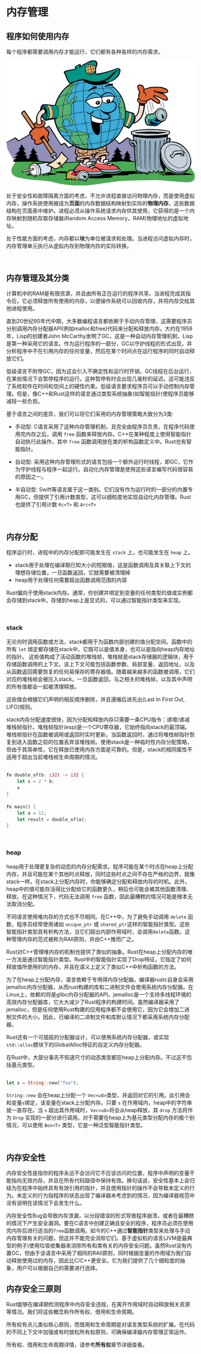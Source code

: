 # 内存管理

## 程序如何使用内存

每个程序都需要调用内存才能运行，它们都有各种各样的内存需求。

![内存垃圾回收](./gc.jpeg)

处于安全性和故障隔离方面的考虑，不允许进程直接访问物理内存，而是使用虚拟内存，操作系统使用被成为**页面**的内存数据结构映射到实际的**物理内存**，这些数据结构在页面表中维护。进程必须从操作系统请求内存供其使用，它获得的是一个内存映射到随机存取存储器(Random Access Memory，RAM)物理地址的虚拟地址。

处于性能方面的考虑，内存都以**块**为单位被请求和处理。当进程访问虚拟内存时，内存管理单元执行从虚拟内存到物理内存的实际转换。

&nbsp;

## 内存管理及其分类

计算机中的RAM是有限资源，并且由所有正在运行的程序共享。当进程完成其指令后，它必须释放所有使用的内存，以便操作系统可以回收内存，并将内存交给其他进程使用。

直到20世纪90年代中期，大多数编程语言都依赖于手动内存管理，这需要程序员分别调用内存分配器API(例如malloc和free)代码来分配和释放内存。大约在1959年，Lisp的创建者John McCarthy发明了GC，这是一种自动内存管理机制，Lisp是第一种采用它的语言。作为运行程序的一部分，GC以守护线程的形式出现，并分析程序中不在引用内存的任何变量，然后在某个时间点在运行程序的同时自动释放它们。

低级语言不附带GC，因为这会引入不确定性和运行时开销，GC线程在后台运行，在某些情况下会暂停程序的运行。这种暂停有时会出现几毫秒的延迟。这可能违反了系统软件在时间和空间上的硬性约束。低级语言要求程序员可以手动控制内存管理。但是，像C++和Rust这样的语言通过类型系统抽象(如智能指针)使程序员能够减轻一些负担。

基于语言之间的差异，我们可以将它们采用的内存管理策略大致分为3类: 

* 手动型: C语言采用了这种内存管理机制，且完全由程序员负责，在程序代码使用完内存之后，调用 `free` 函数来释放内存。C++在某种程度上使用智能指针自动执行此操作，其中 `free` 函数调用放在类的析构函数定义中。Rust也有智能指针。

* 自动型: 采用这种内存管理形式的语言包括一个额外运行时线程，即GC，它作为守护线程与程序一起运行。自动化内存管理是使用这些语言编写代码很容易的原因之一。

* 半自动型: Swift等语言属于这一类别。它们没有作为运行时的一部分的内置专用GC，但提供了引用计数类型，这可以细粒度地实现自动化内存管理。Rust也提供了引用计数 `Rc<T>` 和 `Arc<T>`

&nbsp;

## 内存分配

程序运行时，进程中的内存分配即可能发生在 `stack` 上，也可能发生在 `heap` 上。

* stack用于处理在编译期已知大小的短期值，这是函数调用及其关联上下文的理想存储位置，一旦函数返回，它就需要被清理掉
* heap用于处理任何需要超出函数调用范围的内容

Rust偏向于使用stack内存。通常，你创建并绑定到变量的任何类型的值或实例都会存储到stack中。存储到heap上是显式的，可以通过智能指针类型来实现。

&nbsp;

### stack

无论何时调用函数或方法，stack都用于为函数内部创建的值分配空间。函数中的所有 `let` 绑定都存储在stack中，它既可以是值本身，也可以是指向heap内存地址的指针。 这些值构成了活动函数的堆栈帧，堆栈帧是stack存储器的逻辑块，用于存储函数调用的上下文。该上下文可能包括函数参数、局部变量、返回地址，以及从函数返回需要恢复的任何易保存的寄存器值。随着越来越多的函数被调用，它们对应的堆栈帧会被压入stack。一旦函数返回，与之相关的堆栈帧，以及其中声明的所有值都会一起被清理释放。

这些值会根据它们声明的相反顺序删除，并且遵循后进先出(Last In First Out, LIFO)规则。

stack内存分配速度很快，因为分配和释放内存只需要一条CPU指令：递增/递减堆栈帧指针。堆栈帧指针(esp)是一个CPU寄存器，它始终指向stack的最顶端。堆栈帧指针在函数被调用或返回时实时更新。当函数返回时，通过将堆栈帧指针恢复到进入函数之前的位置丢弃该堆栈帧。使用stack是一种临时性内存分配策略，但由于其简单性，它在释放已使用内存方面是可靠的。但是，stack的相同属性不适用于超出当前堆栈帧生命周期的情况。

```rust

fn double_of(b: i32) -> i32 {
    let x = 2 * b;
    x
}

fn main() {
    let a = 12;
    let result = double_of(a);
}
```

&nbsp;

### heap

heap用于处理更复杂的动态的内存分配需求。程序可能在某个时点在heap上分配内存，并且可能在某个其他时点释放，同时这些时点之间不存在严格的边界，就像stack一样。在stack上分配内存时，你能够确定分配和释放内存的时机。此外，heap中的值可能存活得比分配给它的函数更久，稍后也可能会被其他函数清理、释放。在这种情况下，代码无法调用 `free` 函数，因此最糟糕的情况可能是根本无法取消分配。

不同语言使用堆内存的方式也不尽相同。在C++中，为了避免手动调用 `delete` 函数，程序员经常使用诸如 `unique_ptr` 或 `shared_ptr`这样的智能指针类型。这些智能指针类型具有析构方法，当它们超出内部作用域时，会调用`delete`函数。这种管理内存的范式被称为RAII原则，并由C++推而广之。

Rust对C++管理堆内存的机制也提供了类似的抽象。Rust在heap上分配内存的唯一方法是通过智能指针类型。Rust中的智能指针实现了Drop特征，它指定了如何释放值所使用的的内存，并且在语义上定义了类似C++中析构函数的方法。

为了在heap上分配内存，语言依赖于专用得内存分配器。编译器rustc自身会采用jemalloc内存分配器，从而rust构建的库和二进制文件会使用系统内存分配器。在Linux上，依赖的将是glibc内存分配器的API。jemalloc是一个支持多线程环境的高效内存分配器库，它大大减少了Rust程序的构建时间。虽然编译器采用了jemalloc，但是任何使用Rust构建的应用程序都不会使用它，因为它会增加二进制文件的大小。因此，已编译的二进制文件和库默认情况下都采用系统内存分配器。

Rust还有一个可插拔的分配器设计，可以使用系统内存分配器，或实现`std::alloc`模块下的GlobalAlloc特征的自定义内存分配器。

在Rust中，大部分事先不知道尺寸的动态类型都在heap上分配内存。不过这不包括基元类型。

```rust

let s = String::new("foo");
```

`String::new` 会在heap上分配一个 `Vec<u8>`类型，并返回对它的引用。此引用会和变量`s`绑定，该变量在stack上分配内存。只要 `s` 在作用域内，heap中的字符串就一直存在。当 `s` 超出其作用域时，`Vec<u8>`将会从heap释放，其 `drop` 方法将作为 `Drop` 实现的一部分进行调用。对于需要在heap上为基元类型分配内存的极个别情况，可以使用 `Box<T>` 类型，它是一种泛型智能指针类型。

&nbsp;

## 内存安全性

内存安全性是指你的程序永远不会访问它不应该访问的位置，程序中声明的变量不能指向无效内存，并且在所有代码路径中保持有效。换句话说，安全性基本上会归结为在程序中始终具有有效引用的指针，并且使用指针的操作不会导致未定义的行为。未定义的行为指程序的状态出现了编译器未考虑到的情况，因为编译器规范中没有说明在该情况下会发生什么。

内存安全性Bug会导致内存泄漏，以分段错误的形式导致程序崩溃，或者在最糟糕的情况下产生安全漏洞。要在C语言中创建正确且安全的程序，程序员必须在使用完内存后进行适当的`free`函数调用。如今的C++通过**智能指针**类型来处理与手动内存管理有关的问题，但这并不能完全消除它们。基于虚拟机的语言(JVM是最典型的例子)使用垃圾收集器来消除所有和类有关的内存安全问题。虽然Rust没有内置GC，但由于该语言中采用了相同的RAII原则，同时根据变量的作用域为我们自动释放使用过的内存，因此比C/C++更安全。它为我们提供了几个细粒度的抽象，用户可以根据自己的需要进行选择。

## 内存安全三原则

Rust能够在编译期检测程序中内存安全违规，在离开作用域时自动释放相关资源等情况。我们将这些概念称作所有权、借用和生命周期。

所有权有点儿类似核心原则，而借用和生命周期是对语言类型系统的扩展。在代码的不同上下文中加强或有时放松所有权原则，可确保编译器内存管理正常运作。

所有权、借用和生命周期详情，请参考**所有权**章节详细查看。
